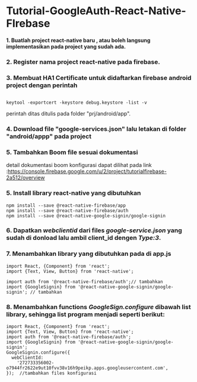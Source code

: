 # Tutorial-GoogleAuth-React-Native-FIrebase


#### 1.  Buatlah project react-native baru , atau boleh langsung implementasikan pada project yang sudah ada.



### 2.  Register nama project react-native pada firebase.

### 3. Membuat HA1 Certificate untuk didaftarkan  firebase android project dengan perintah

```

keytool -exportcert -keystore debug.keystore -list -v

```
perintah ditas ditulis pada folder  "prj/android/app".

### 4. Download file "google-services.json" lalu letakan di folder "android/appp" pada project

### 5. Tambahkan Boom file sesuai dokumentasi 
detail dokumentasi boom konfigurasi dapat dilihat pada link :https://console.firebase.google.com/u/2/project/tutorialfirebase-2a512/overview

### 5. Install library react-native yang dibutuhkan 

```
npm install --save @react-native-firebase/app
npm install --save @react-native-firebase/auth
npm install --save @react-native-google-signin/google-signin

```

### 6. Dapatkan *webclientid* dari files *google-service.json*  yang sudah di donload lalu ambil client_id dengen *Type:3*.

### 7. Menambahkan library yang dibutuhkan pada di app.js

```
import React, {Component} from 'react';
import {Text, View, Button} from 'react-native';

import auth from '@react-native-firebase/auth';// tambahkan 
import {GoogleSignin} from '@react-native-google-signin/google-signin'; // tambahkan 

```

### 8. Menambahkan functions *GoogleSign.configure* dibawah list library, sehingga list program menjadi seperti berikut:

```
import React, {Component} from 'react';
import {Text, View, Button} from 'react-native';
import auth from '@react-native-firebase/auth';
import {GoogleSignin} from '@react-native-google-signin/google-signin';
GoogleSignin.configure({
  webClientId:
    '272733356002-o7944fr2622e9ut10fvv38v16h9peikp.apps.googleusercontent.com',
});  //tambahkan files konfigurasi 

```





    
